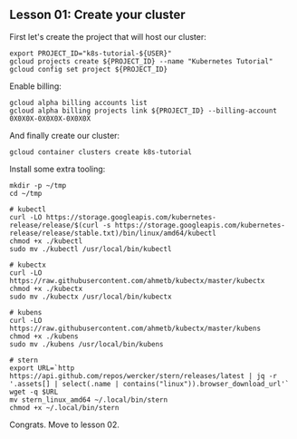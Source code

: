 ## Lesson 01: Create your cluster

First let's create the project that will host our cluster:
```
export PROJECT_ID="k8s-tutorial-${USER}"
gcloud projects create ${PROJECT_ID} --name "Kubernetes Tutorial"
gcloud config set project ${PROJECT_ID}
```

Enable billing:
```
gcloud alpha billing accounts list
gcloud alpha billing projects link ${PROJECT_ID} --billing-account 0X0X0X-0X0X0X-0X0X0X
```

And finally create our cluster:
```
gcloud container clusters create k8s-tutorial
```

Install some extra tooling:
```
mkdir -p ~/tmp
cd ~/tmp

# kubectl
curl -LO https://storage.googleapis.com/kubernetes-release/release/$(curl -s https://storage.googleapis.com/kubernetes-release/release/stable.txt)/bin/linux/amd64/kubectl
chmod +x ./kubectl
sudo mv ./kubectl /usr/local/bin/kubectl

# kubectx
curl -LO https://raw.githubusercontent.com/ahmetb/kubectx/master/kubectx
chmod +x ./kubectx
sudo mv ./kubectx /usr/local/bin/kubectx

# kubens
curl -LO https://raw.githubusercontent.com/ahmetb/kubectx/master/kubens
chmod +x ./kubens
sudo mv ./kubens /usr/local/bin/kubens

# stern
export URL=`http https://api.github.com/repos/wercker/stern/releases/latest | jq -r '.assets[] | select(.name | contains("linux")).browser_download_url'`
wget -q $URL
mv stern_linux_amd64 ~/.local/bin/stern
chmod +x ~/.local/bin/stern
```

Congrats. Move to lesson 02.
